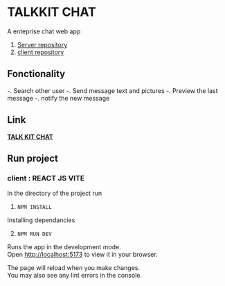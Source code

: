 # TALKKIT CHAT 
A enteprise chat web app 
  1. [Server repository](https://github.com/DoddyMatabaro/chat-app-MERN)
  2. [client repository](https://github.com/DoddyMatabaro/chat-app-MERN)

## Fonctionality
 -. Search other user
 -. Send message text and pictures
 -. Preview the last message 
 -. notify the new message
 ## Link
 
 **[TALK KIT CHAT ](https://talkit-client.vercel.app)**
 
 ## Run project
 
 ### client : REACT JS VITE
  
  In the directory of the project run 
  
  1. `NPM INSTALL` 
 
 Installing dependancies
 
  2. `NPM RUN DEV` 

Runs the app in the development mode.\
Open [http://localhost:5173](http://localhost:5173) to view it in your browser.

The page will reload when you make changes.\
You may also see any lint errors in the console.
  
